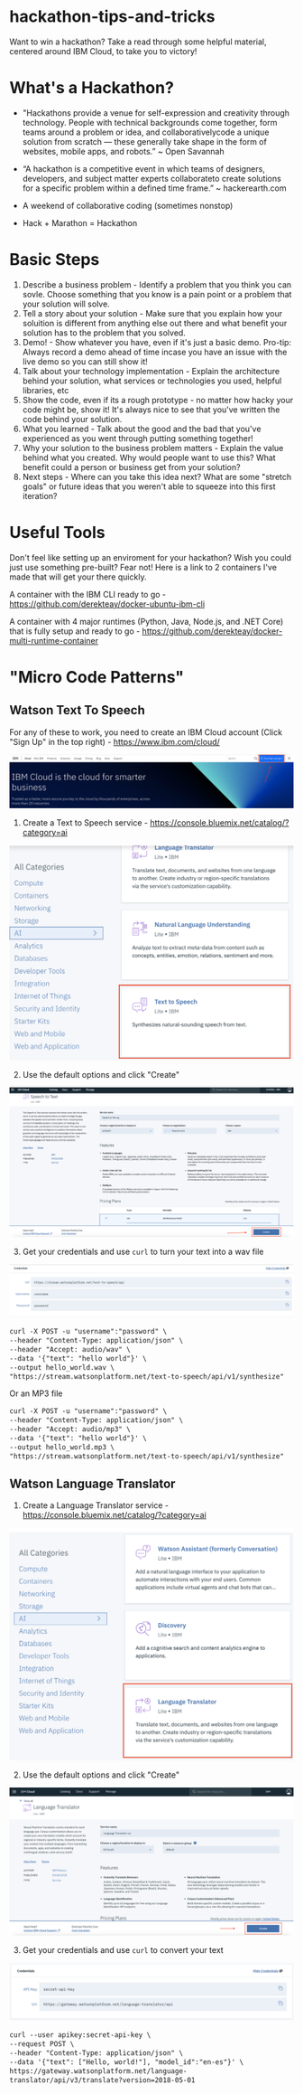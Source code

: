 # hackathon-tips-and-tricks
Want to win a hackathon? Take a read through some helpful material, centered around IBM Cloud, to take you to victory!

# What's a Hackathon?
* "Hackathons provide a venue for self-expression and creativity through technology. People with technical backgrounds come together, form teams around a problem or idea, and collaborativelycode a unique solution from scratch — these generally take shape in the form of websites, mobile apps, and robots.” ~ Open Savannah

* “A hackathon is a competitive event in which teams of designers, developers, and subject matter experts collaborateto create solutions for a specific problem within a defined time frame.” ~ hackerearth.com

* A weekend of collaborative coding (sometimes nonstop)

* Hack + Marathon = Hackathon

# Basic Steps
1. Describe a business problem - Identify a problem that you think you can sovle. Choose something that you know is a pain point or a problem that your solution will solve.
2. Tell a story about your solution - Make sure that you explain how your soluition is different from anything else out there and what benefit your solution has to the problem that you solved.
3. Demo! - Show whatever you have, even if it's just a basic demo. Pro-tip: Always record a demo ahead of time incase you have an issue with the live demo so you can still show it!
4. Talk about your technology implementation - Explain the architecture behind your solution, what services or technologies you used, helpful libraries, etc
5. Show the code, even if its a rough prototype - no matter how hacky your code might be, show it! It's always nice to see that you've written the code behind your solution.
6. What you learned - Talk about the good and the bad that you've experienced as you went through putting something together!
7. Why your solution to the business problem matters - Explain the value behind what you created. Why would people want to use this? What benefit could a person or business get from your solution?
8. Next steps - Where can you take this idea next? What are some "stretch goals" or future ideas that you weren't able to squeeze into this first iteration?

# Useful Tools
Don't feel like setting up an enviroment for your hackathon? Wish you could just use something pre-built? Fear not! Here is a link to 2 containers I've made that will get your there quickly. 

A container with the IBM CLI ready to go - https://github.com/derekteay/docker-ubuntu-ibm-cli

A container with 4 major runtimes (Python, Java, Node.js, and .NET Core) that is fully setup and ready to go - https://github.com/derekteay/docker-multi-runtime-container

# "Micro Code Patterns"
## Watson Text To Speech

For any of these to work, you need to create an IBM Cloud account (Click "Sign Up" in the top right) - https://www.ibm.com/cloud/

![IBM Cloud Registration](/screenshots/ibm-cloud-sign-up.png?raw=true "IBM Cloud Registration")

1. Create a Text to Speech service - https://console.bluemix.net/catalog/?category=ai

![Speech to Text Catalog](/screenshots/text-to-speech-catalog.png?raw=true "Speech to Text Catalog")

2. Use the default options and click "Create"

![Speech to Text Create](/screenshots/text-to-speech-create.png?raw=true "Speech to Text Create")

3. Get your credentials and use `curl` to turn your text into a wav file

![Text to Speech Credentials](/screenshots/text-to-speech-credentials.png?raw=true "Text to Speech Credentials")

```
curl -X POST -u "username":"password" \
--header "Content-Type: application/json" \
--header "Accept: audio/wav" \
--data '{"text": "hello world"}' \
--output hello_world.wav \
"https://stream.watsonplatform.net/text-to-speech/api/v1/synthesize"
```

Or an MP3 file

```
curl -X POST -u "username":"password" \
--header "Content-Type: application/json" \
--header "Accept: audio/mp3" \
--data '{"text": "hello world"}' \
--output hello_world.mp3 \
"https://stream.watsonplatform.net/text-to-speech/api/v1/synthesize"
```

## Watson Language Translator 

1. Create a Language Translator service - https://console.bluemix.net/catalog/?category=ai


![Language Translator Catalog](/screenshots/language-translator-catalog.png?raw=true "Language Translator Catalog")

2. Use the default options and click "Create"

![Language Translator Create](/screenshots/language-translator-create.png?raw=true "Language Translator Create")

3. Get your credentials and use `curl` to convert your text

![Language Translator Credentials](/screenshots/language-translator-credentials.png?raw=true "Language Translator Credentials")

```
curl --user apikey:secret-api-key \
--request POST \
--header "Content-Type: application/json" \
--data '{"text": ["Hello, world!"], "model_id":"en-es"}' \
https://gateway.watsonplatform.net/language-translator/api/v3/translate?version=2018-05-01
```
